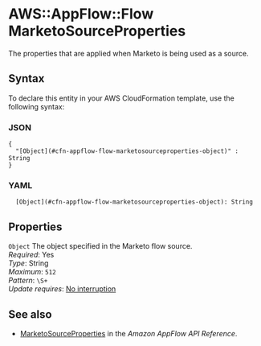 # AWS::AppFlow::Flow MarketoSourceProperties<a name="aws-properties-appflow-flow-marketosourceproperties"></a>

 The properties that are applied when Marketo is being used as a source\. 

## Syntax<a name="aws-properties-appflow-flow-marketosourceproperties-syntax"></a>

To declare this entity in your AWS CloudFormation template, use the following syntax:

### JSON<a name="aws-properties-appflow-flow-marketosourceproperties-syntax.json"></a>

```
{
  "[Object](#cfn-appflow-flow-marketosourceproperties-object)" : String
}
```

### YAML<a name="aws-properties-appflow-flow-marketosourceproperties-syntax.yaml"></a>

```
  [Object](#cfn-appflow-flow-marketosourceproperties-object): String
```

## Properties<a name="aws-properties-appflow-flow-marketosourceproperties-properties"></a>

`Object`  <a name="cfn-appflow-flow-marketosourceproperties-object"></a>
 The object specified in the Marketo flow source\.   
*Required*: Yes  
*Type*: String  
*Maximum*: `512`  
*Pattern*: `\S+`  
*Update requires*: [No interruption](https://docs.aws.amazon.com/AWSCloudFormation/latest/UserGuide/using-cfn-updating-stacks-update-behaviors.html#update-no-interrupt)

## See also<a name="aws-properties-appflow-flow-marketosourceproperties--seealso"></a>
+ [MarketoSourceProperties](https://docs.aws.amazon.com/appflow/1.0/APIReference/API_MarketoSourceProperties.html) in the *Amazon AppFlow API Reference*\.